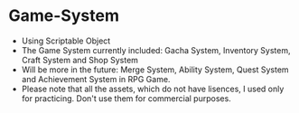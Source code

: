 # Game-System
 - Using Scriptable Object
 - The Game System currently included: Gacha System, Inventory System, Craft System and Shop System 
 - Will be more in the future: Merge System, Ability System, Quest System and Achievement System in RPG Game.
 - Please note that all the assets, which do not have lisences, I used only for practicing. Don't use them for commercial purposes.
